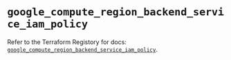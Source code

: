 # `google_compute_region_backend_service_iam_policy`

Refer to the Terraform Registory for docs: [`google_compute_region_backend_service_iam_policy`](https://registry.terraform.io/providers/hashicorp/google-beta/4.64.0/docs/resources/google_compute_region_backend_service_iam_policy).
